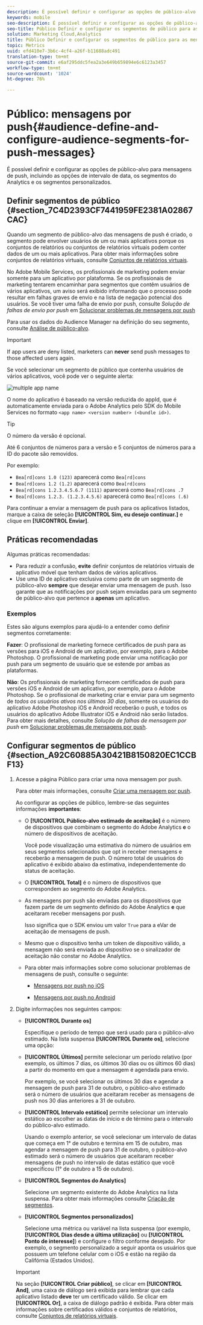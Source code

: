 ```yaml
---
description: É possível definir e configurar as opções de público-alvo para mensagens de push, incluindo as opções de intervalo de data, os segmentos do Analytics e os segmentos personalizados.
keywords: mobile
seo-description: É possível definir e configurar as opções de público-alvo para mensagens de push, incluindo as opções de intervalo de data, os segmentos do Analytics e os segmentos personalizados.
seo-title: Público Definir e configurar os segmentos de público para as mensagens por push
solution: Marketing Cloud,Analytics
title: Público Definir e configurar os segmentos de público para as mensagens por push
topic: Metrics
uuid: efd410e7-3b6c-4cf4-a26f-b11688adc491
translation-type: tm+mt
source-git-commit: e6af295ddc5fea2a3e649b659894e6c6123a3457
workflow-type: tm+mt
source-wordcount: '1024'
ht-degree: 76%

---
```



# Público: mensagens por push{#audience-define-and-configure-audience-segments-for-push-messages}

É possível definir e configurar as opções de público-alvo para mensagens de push, incluindo as opções de intervalo de data, os segmentos do Analytics e os segmentos personalizados.

## Definir segmentos de público {#section_7C4D2393CF7441959FE2381A02867CAC}

Quando um segmento de público-alvo das mensagens de push é criado, o segmento pode envolver usuários de um ou mais aplicativos porque os conjuntos de relatórios ou conjuntos de relatórios virtuais podem conter dados de um ou mais aplicativos. Para obter mais informações sobre conjuntos de relatórios virtuais, consulte  [Conjuntos de relatórios virtuais](/help/using/manage-apps/c-mob-vrs.md).

No Adobe Mobile Services, os profissionais de marketing podem enviar somente para um aplicativo por plataforma. Se os profissionais de marketing tentarem encaminhar para segmentos que contêm usuários de vários aplicativos, um aviso será exibido informando que o processo pode resultar em falhas graves de envio e na lista de negação potencial dos usuários. Se você tiver uma falha de envio por push, consulte *Solução de falhas de envio por push* em [Solucionar problemas de mensagens por push](/help/using/in-app-messaging/t-create-push-message/c-schedule-push-message.md)

Para usar os dados do Audience Manager na definição do seu segmento, consulte [Análise de público-alvo](https://docs.adobe.com/content/help/pt-BR/analytics/integration/audience-analytics/mc-audiences-aam.html).

>[!IMPORTANT]
>
>If app users are deny listed, marketers can **never** send push messages to those affected users again.

Se você selecionar um segmento de público que contenha usuários de vários aplicativos, você pode ver o seguinte alerta:

![multiple app name](assets/multiple_appname.png)

O nome do aplicativo é baseado na versão reduzida do appId, que é automaticamente enviada para o Adobe Analytics pelo SDK do Mobile Services no formato `<app name> <version number> (<bundle id>)`.

>[!TIP]
>
>O número da versão é opcional.

Até 6 conjuntos de números para a versão e 5 conjuntos de números para a ID do pacote são removidos.

Por exemplo:

* `Bea[rd]cons 1.0 (123)` aparecerá como `Bea[rd]cons`
* `Bea[rd]cons 1.2 (1.2)` aparecerá como `Bea[rd]cons`
* `Bea[rd]cons 1.2.3.4.5.6.7 (1111)` aparecerá como `Bea[rd]cons .7`
* `Bea[rd]cons 1.2.3. (1.2.3.4.5.6)` aparecerá como `Bea[rd]cons (.6)`

Para continuar a enviar a mensagem de push para os aplicativos listados, marque a caixa de seleção **[!UICONTROL Sim, eu desejo continuar.]** e clique em **[!UICONTROL Enviar]**.

## Práticas recomendadas

Algumas práticas recomendadas:

* Para reduzir a confusão, **evite** definir conjuntos de relatórios virtuais de aplicativo móvel que tenham dados de vários aplicativos.
* Use uma ID de aplicativo exclusiva como parte de um segmento de público-alvo **sempre** que desejar enviar uma mensagem de push.
Isso garante que as notificações por push sejam enviadas para um segmento de público-alvo que pertence a **apenas** um aplicativo.

### Exemplos

Estes são alguns exemplos para ajudá-lo a entender como definir segmentos corretamente:

**Fazer**: O profissional de marketing fornece certificados de push para as versões para iOS e Android de um aplicativo, por exemplo, para o Adobe Photoshop. O profissional de marketing pode enviar uma notificação por push para um segmento de usuário que se estende por ambas as plataformas.

**Não**: Os profissionais de marketing fornecem certificados de push para versões iOS e Android de um aplicativo, por exemplo, para o Adobe Photoshop. Se o profissional de marketing criar e enviar para um segmento de *todos os usuários ativos nos últimos 30 dias*, somente os usuários do aplicativo Adobe Photoshop iOS e Android receberão o push, e todos os usuários do aplicativo Adobe Illustrator iOS e Android não serão listados. Para obter mais detalhes, consulte *Solução de falhas de mensagem por push* em [Solucionar problemas de mensagens por push](/help/using/in-app-messaging/t-create-push-message/c-troubleshooting-push-messaging.md).

## Configurar segmentos de público {#section_A92C60885A30421B8150820EC1CCBF13}

1. Acesse a página Público para criar uma nova mensagem por push.

   Para obter mais informações, consulte [Criar uma mensagem por push](/help/using/in-app-messaging/t-create-push-message/t-create-push-message.md).

   Ao configurar as opções de público, lembre-se das seguintes informações **importantes**:

   * O **[!UICONTROL Público-alvo estimado de aceitação]** é o número de dispositivos que combinam o segmento do Adobe Analytics **e** o número de dispositivos de aceitação.

      Você pode visualização uma estimativa do número de usuários em seus segmentos selecionados que opt in receber mensagens e receberão a mensagem de push. O número total de usuários do aplicativo é exibido abaixo da estimativa, independentemente do status de aceitação.

   * O **[!UICONTROL Total]** é o número de dispositivos que correspondem ao segmento do Adobe Analytics.

   * As mensagens por push são enviadas para os dispositivos que fazem parte de um segmento definido do Adobe Analytics **e** que aceitaram receber mensagens por push.

      Isso significa que o SDK enviou um valor `True` para a eVar de aceitação de mensagens de push.

   * Mesmo que o dispositivo tenha um token de dispositivo válido, a mensagem não será enviada ao dispositivo se o sinalizador de aceitação não constar no Adobe Analytics.

   * Para obter mais informações sobre como solucionar problemas de mensagens de push, consulte o seguinte:

      * [Mensagens por push no iOS](https://docs.adobe.com/content/help/pt/mobile-services/ios/messaging-ios/push-messaging/push-messaging.html)

      * [Mensagens por push no Android](https://docs.adobe.com/content/help/pt/mobile-services/android/messaging-android/push-messaging/push-messaging.html)

1. Digite informações nos seguintes campos:

   * **[!UICONTROL Durante os]**

      Especifique o período de tempo que será usado para o público-alvo estimado. Na lista suspensa **[!UICONTROL Durante os]**, selecione uma opção:

   * **[!UICONTROL Últimos]** permite selecionar um período relativo (por exemplo, os últimos 7 dias, os últimos 30 dias ou os últimos 60 dias) a partir do momento em que a mensagem é agendada para envio.

      Por exemplo, se você selecionar os últimos 30 dias e agendar a mensagem de push para 31 de outubro, o público-alvo estimado será o número de usuários que aceitaram receber as mensagens de push nos 30 dias anteriores a 31 de outubro.

   * **[!UICONTROL Intervalo estático]** permite selecionar um intervalo estático ao escolher as datas de início e de término para o intervalo do público-alvo estimado.

      Usando o exemplo anterior, se você selecionar um intervalo de datas que começa em 1° de outubro e termina em 15 de outubro, mas agendar a mensagem de push para 31 de outubro, o público-alvo estimado será o número de usuários que aceitaram receber mensagens de push no intervalo de datas estático que você especificou (1° de outubro a 15 de outubro).

   * **[!UICONTROL Segmentos do Analytics]**

      Selecione um segmento existente do Adobe Analytics na lista suspensa. Para obter mais informações consulte [Criação de segmentos](https://docs.adobe.com/content/help/pt-BR/analytics/components/segmentation/segmentation-workflow/seg-build.html).

   * **[!UICONTROL Segmentos personalizados]**

      Selecione uma métrica ou variável na lista suspensa (por exemplo, **[!UICONTROL Dias desde a última utilização]** ou **[!UICONTROL Ponto de interesse]**) e configure o filtro conforme desejado. Por exemplo, o segmento personalizado a seguir aponta os usuários que possuem um telefone celular com o iOS e estão na região da Califórnia (Estados Unidos).
   >[!IMPORTANT]
   >
   >Na seção **[!UICONTROL Criar público]**, se clicar em **[!UICONTROL And]**, uma caixa de diálogo será exibida para lembrar que cada aplicativo listado **deve** ter um certificado válido. Se clicar em **[!UICONTROL Or]**, a caixa de diálogo padrão é exibida. Para obter mais informações sobre certificados válidos e conjuntos de relatórios, consulte [Conjuntos de relatórios virtuais](/help/using/manage-apps/c-mob-vrs.md).
